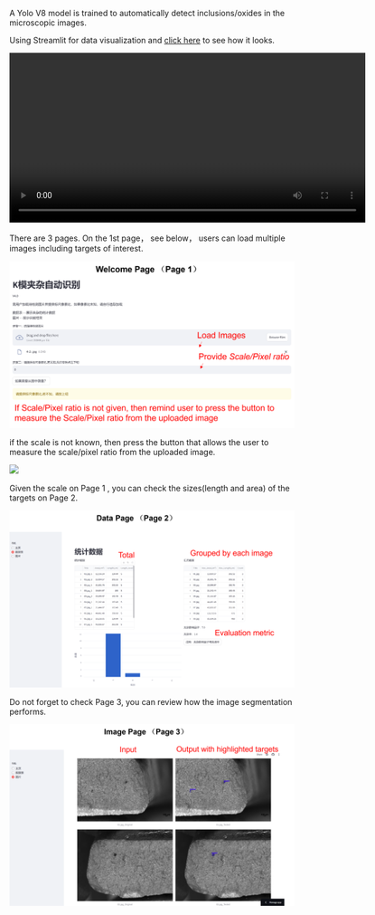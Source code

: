 A Yolo V8 model is trained to automatically detect inclusions/oxides in the microscopic images.

Using Streamlit for data visualization and [click here](https://pan1fan2-dk-inc-auto-home3-hrifmc.streamlit.app/) to see how it looks.

<video width="630" height="300" src="./img/v4_demo.mp4"></video>

There are 3 pages.  On the 1st page， see below， users can load multiple images including targets of interest. 

<img src = "./img/page1_up.png">

if the scale is not known, then press the button that allows the user to measure the scale/pixel ratio from the uploaded image.

<img src = "./img/page1_down.png">

Given the scale on Page 1 , you can check the sizes(length and area) of the targets on Page 2.

<img src = "./img/page2.png">

Do not forget to check Page 3, you can review how the image segmentation performs.

<img src = "./img/page3.png">

